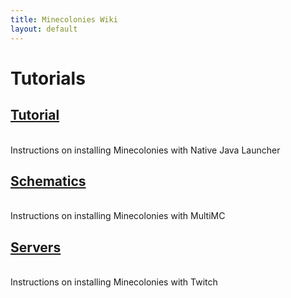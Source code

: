 ```yaml
---
title: Minecolonies Wiki
layout: default
---
```

# Tutorials

## [Tutorial](../tutorials/tutorial) 
<br>
Instructions on installing Minecolonies with Native Java Launcher
<br>

## [Schematics](../tutorials/schematics) 
<br>
Instructions on installing Minecolonies with MultiMC
<br>

## [Servers](../tutorials/Servers) 
<br>
Instructions on installing Minecolonies with Twitch
